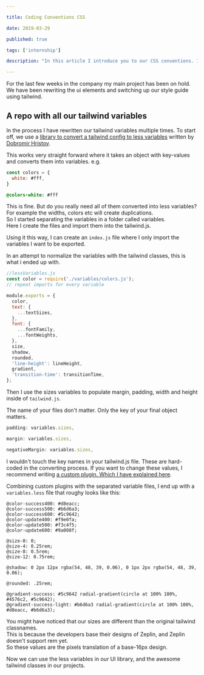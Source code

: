 ```yaml
---

title: Coding Conventions CSS

date: 2019-03-29

published: true

tags: ['internship']

description: "In this article I introduce you to our CSS conventions. In the last few weeks we have written an UI library from the ground with 3 developers. We all write in a different way, and this brings up a lot of coding conventions questions."

---
```


For the last few weeks in the company my main project has been on hold. We have been rewriting the ui elements and switching up our style guide using tailwind.

## A repo with all our tailwind variables

In the process I have rewritten our tailwind variables multiple times.
To start off, we use a [library to convert a tailwind config to less variables](https://github.com/dobromir-hristov/tailwindcss-export-config) written by [Dobromir Hristov](https://twitter.com/d_m_hristov).

This works very straight forward where it takes an object with key-values and converts them into variables. e.g.

```js
const colors = {
  white: #fff,
}
```

```css
@colors-white: #fff
```

This is fine. But do you really need all of them converted into less variables? For example the widths, colors etc will create duplications.  
So I started separating the variables in a folder called variables.  
Here I create the files and import them into the tailwind.js.

Using it this way, I can create an `index.js` file where I only import the variables I want to be exported.

In an attempt to normalize the variables with the tailwind classes, this is what i ended up with.

```js
//lessVariables.js
const color = require('./variables/colors.js');
// repeat imports for every variable

module.exports = {
  color,
  text: {
    ...textSizes,
  },
  font: {
    ...fontFamily,
    ...fontWeights,
  },
  size,
  shadow,
  rounded,
  'line-height': lineHeight,
  gradient,
  'transition-time': transitionTime,
};
```

Then I use the sizes variables to populate margin, padding, width and height inside of `tailwind.js`.

The name of your files don't matter. Only the key of your final object matters.

```js
padding: variables.sizes,

margin: variables.sizes,

negativeMargin: variables.sizes,
```

I wouldn't touch the key names in your tailwind.js file. These are hard-coded in the converting process. If you want to change these values, I recommend writing [a custom plugin. Which I have explained here](/tailwind-plugins).

Combining custom plugins with the separated variable files, I end up with a `variables.less` file that roughy looks like this:

```less
@color-success400: #d8eacc;
@color-success500: #b6d6a3;
@color-success600: #5c9642;
@color-update400: #f9e0fa;
@color-update500: #f3c4f5;
@color-update600: #9a008f;

@size-0: 0;
@size-4: 0.25rem;
@size-8: 0.5rem;
@size-12: 0.75rem;

@shadow: 0 2px 12px rgba(54, 48, 39, 0.06), 0 1px 2px rgba(54, 48, 39, 0.06);

@rounded: .25rem;

@gradient-success: #5c9642 radial-gradient(circle at 100% 100%, #4576c2, #5c9642);
@gradient-success-light: #b6d6a3 radial-gradient(circle at 100% 100%, #d8eacc, #b6d6a3);
```

You might have noticed that our sizes are different than the original tailwind classnames.  
This is because the developers base their designs of Zeplin, and Zeplin doesn't support rem yet.  
So these values are the pixels translation of a base-16px design.

Now we can use the less variables in our UI library, and the awesome tailwind classes in our projects.